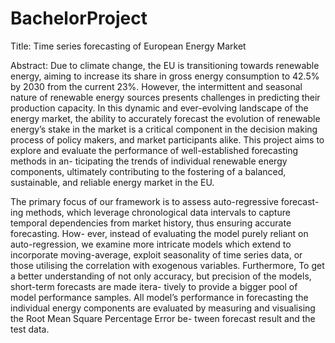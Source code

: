 # BachelorProject

Title: Time series forecasting of European Energy Market

Abstract:
Due to climate change, the EU is transitioning towards renewable energy,
aiming to increase its share in gross energy consumption to 42.5% by 2030
from the current 23%. However, the intermittent and seasonal nature of
renewable energy sources presents challenges in predicting their production
capacity. In this dynamic and ever-evolving landscape of the energy market,
the ability to accurately forecast the evolution of renewable energy’s stake
in the market is a critical component in the decision making process of
policy makers, and market participants alike. This project aims to explore
and evaluate the performance of well-established forecasting methods in an-
ticipating the trends of individual renewable energy components, ultimately
contributing to the fostering of a balanced, sustainable, and reliable energy
market in the EU.

The primary focus of our framework is to assess auto-regressive forecast-
ing methods, which leverage chronological data intervals to capture temporal
dependencies from market history, thus ensuring accurate forecasting. How-
ever, instead of evaluating the model purely reliant on auto-regression, we
examine more intricate models which extend to incorporate moving-average,
exploit seasonality of time series data, or those utilising the correlation with
exogenous variables. Furthermore, To get a better understanding of not only
accuracy, but precision of the models, short-term forecasts are made itera-
tively to provide a bigger pool of model performance samples. All model’s
performance in forecasting the individual energy components are evaluated
by measuring and visualising the Root Mean Square Percentage Error be-
tween forecast result and the test data.
